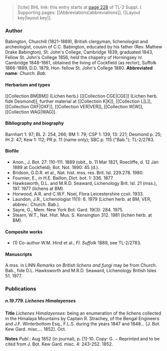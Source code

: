 > [!cite] BHL link: this entry starts at [page 228](https://www.biodiversitylibrary.org/page/33264955) of TL-2 Suppl. I.
> Supporting pages: [[Abbreviations|abbreviations]], [[Layout key|layout key]].

### Author

Babington, Churchill (1821-1889), British clergyman, lichenologist and archeologist, cousin of C.C. Babington, educated by his father (Rev. Mathew Drake Babington), St. John's College, Cambridge 1839, graduated 1843, Fellow St. John's College 1856, held the chapelry of Horningsey nr. Cambridge 1848-1861, obtained the living of Cockfield (as rector), Suffolk 1866-1889, D.D. 1879, Hon. fellow St. John's College 1880. 
**Abbreviated name**: *Church. Bab.*

#### Herbarium and types

[[Collection BM|BM]] (Lichen herb.) \[[[Collection CGE|CGE]] (Lichen herb. fide Desmond)\], further material at [[Collection K|K]], [[Collection L|L]], [[Collection OXF|OXF]], [[Collection VER|VER]], [[Collection W|W]], [[Collection WAG|WAG]].

#### Bibliography and biography

Barnhart 1: 97; BL 2: 254, 266; BM 1: 79; CSP 1: 139, 13: 221; Desmond p. 25; IH 2: 47; Kew 1: 112; PR p. 11 (name only); SBC p. 115 ("Bab."); TL-2/2783.

#### Biofile

- Anon., J. Bot. 27: 110-111. 1889 (obit., b. 11 Mar 1821, Roecliffe, d. 12 Jan 1889 at Cockfield); Bot. Not. 1890: 45 (d.).
- Bridson, G.D.R. et al., Nat. hist. mss. res. Brit. Isl. 229.278. 1980.
- Fournier, E., *in* H.E. Baillon, Dict. bot. 1: 336. 1877.
- Hawksworth, D.L. and M.R.D. Seaward, Lichenology Brit. Isl. 21 (mss.), 197. 1977 (lichens at BM).
- Horwood, A.R. and C.W.F. Noel, Flora Leicestershire ccxii. 1933.
- Laundon, J.R., Lichenologist 11(1): 6. 1979 (Lichen herb. at BM, VER, abbrev.: Church. Bab.).
- Sayre, G., Mem. New York Bot. Gard. 19(3): 284. 1975.
- Stearn, W.T., Nat. Hist. Mus. S. Kensington 312. 1981 (lichen herb. at BM).

#### Composite works

- (1) Co-author W.M. Hind et al., *Fl. Suffolk* 1889, see TL-2/2783.

#### Manuscripts

A mss. in LINN *Remarks* on *British lichens and fungi* may be from Church. Bab., fide D.L. Hawksworth and M.R.D. Seaward, Lichenology British Isles 51. 1977.

### Publications

##### n.19.779. Lichenes Himalayenses

**Title**
*Lichenes Himalayenses*: being an enumeration of the lichens collected in the Himalaya Mountains by Captain R. Strachey, of the Bengal Engineers and J.F. Winterbottom Esq., F.L.S. during the years 1847 and 1848... \[J. Bot. Kew Gard. misc.... 1852\]. Oct.

**Notes**
*Publ*.: Aug 1852 (in journal), p. \[1\]-10. *Copy*: G. − Reprinted and to be cited from J. Bot. Kew Gard. misc. 4: 243-252. 1852.

